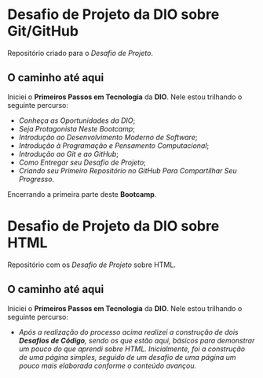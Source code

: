 # Desafio de Projeto da DIO sobre Git/GitHub
Repositório criado para o _Desafio de Projeto_.
## O caminho até aqui
Iniciei o **Primeiros Passos em Tecnologia** da **DIO**. Nele estou trilhando o seguinte percurso:
- _Conheça as Oportunidades da DIO_;
- _Seja Protagonista Neste Bootcamp_;
- _Introdução ao Desenvolvimento Moderno de Software_;
- _Introdução à Programação e Pensamento Computacional_;
- _Introdução ao Git e ao GitHub_;
- _Como Entregar seu Desafio de Projeto_;
- _Criando seu Primeiro Repositório no GitHub Para Compartilhar Seu Progresso_.

Encerrando a primeira parte deste **Bootcamp**.

# Desafio de Projeto da DIO sobre HTML
Repositório com os _Desafio de Projeto_ sobre HTML.
## O caminho até aqui
Iniciei o **Primeiros Passos em Tecnologia** da **DIO**. Nele estou trilhando o seguinte percurso:
- _Após a realização do processo acima realizei a construção de dois **Desafios de Código**, sendo os que estão aqui, básicos para demonstrar um pouco do que aprendi sobre HTML. Inicialmente, foi a construção de uma página simples, seguido de um desafio de uma página um pouco mais elaborada conforme o conteúdo avançou._
